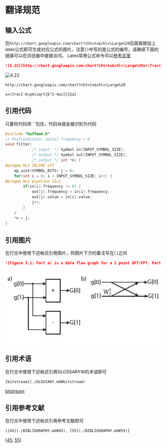 # 翻译规范

## 输入公式
在`http://chart.googleapis.com/chart?cht=tx&chl=\Large%20`后面直接加上latex公式即可生成对应公式的图片。注意`[]`中写的是公式的编号，请确保下面的链接可以在浏览器中直接访问。
Latex常用公式命令可以[参考这里](https://github.com/Khan/KaTeX/wiki/Function-Support-in-KaTeX)
```markdown
![4.22](http://chart.googleapis.com/chart?cht=tx&chl=\Large%20x=\frac{-b\pm\sqrt{b^2-4ac}}{2a})
```

![4.22](http://chart.googleapis.com/chart?cht=tx&chl=\Large%20x=\frac{-b\pm\sqrt{b^2-4ac}}{2a})
```
http://chart.googleapis.com/chart?cht=tx&chl=\Large%20
```
```
x=\frac{-b\pm\sqrt{b^2-4ac}}{2a}
```
## 引用代码
只要将代码用```包住，代码块就会被识别为代码

```c
#include "huffman.h"
// Postcondition: out[x].frequency > 0
void filter(
            /* input  */ Symbol in[INPUT_SYMBOL_SIZE],
            /* output */ Symbol out[INPUT_SYMBOL_SIZE],
            /* output */ int *n) {
#pragma HLS INLINE off
    ap_uint<SYMBOL_BITS> j = 0;
    for(int i = 0; i < INPUT_SYMBOL_SIZE; i++) {
#pragma HLS pipeline II=1
        if(in[i].frequency != 0) {
            out[j].frequency = in[i].frequency;
            out[j].value = in[i].value;
            j++;
        }
    }
    *n = j;
}
```

## 引用图片
在行文中使用下述格式引用图片，将图片下方的备注写在`[]`之间
```markdown
![Figure 5.1: Part a) is a data flow graph for a 2 point DFT/FFT. Part b) shows the same compu-tation, but viewed as a butterfly structure. This is a common representation for the computation of an FFT in the digital signal processing domain.](images/2pointFFT.jpg)
```

![Figure 5.1: Part a) is a data flow graph for a 2 point DFT/FFT. Part b) shows the same compu-tation, but viewed as a butterfly structure. This is a common representation for the computation of an FFT in the digital signal processing domain.](images/2pointFFT.jpg)

## 引用术语
在行文中使用下述格式引用GLOSSARY中的术语即可
```
[bitstream](./GLOSSARY.md#bitstream)
```
[bitstream](./GLOSSARY.md#bitstream)

## 引用参考文献
在行文中使用下述格式引用参考文献即可
```
[[45](./BIBLIOGRAPHY.md#45), [55](./BIBLIOGRAPHY.md#55)]
```
[[45](./BIBLIOGRAPHY.md#45), [55](./BIBLIOGRAPHY.md#55)]
